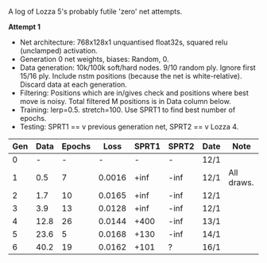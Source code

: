 A log of Lozza 5's probably futile 'zero' net attempts.

**Attempt 1**

- Net architecture: 768x128x1 unquantised float32s, squared relu (unclamped) activation. 
- Generation 0 net weights, biases: Random, 0.
- Data generation: 10k/100k soft/hard nodes. 9/10 random ply. Ignore first 15/16 ply. Include nstm positions (because the net is white-relative). Discard data at each generation. 
- Filtering: Positions which are in/gives check and positions where best move is noisy. Total filtered M positions is in Data column below. 
- Training: lerp=0.5. stretch=100. Use SPRT1 to find best number of epochs.
- Testing: SPRT1 == v previous generation net, SPRT2 == v Lozza 4. 

| Gen | Data | Epochs | Loss | SPRT1 | SPRT2 | Date | Note |
| --- | ---- | ------ | ---- | ----- | ----- | ---- | ---- | 
| 0  | -     | -  | -      | -    | -    | 12/1 |  |
| 1  | 0.5   | 7  | 0.0016 | +inf | -inf | 12/1 | All draws. |
| 2  | 1.7   | 10 | 0.0165 | +inf | -inf | 12/1 | |
| 3  | 3.9   | 13 | 0.0128 | +inf | -inf | 12/1 | |
| 4  | 12.8  | 26 | 0.0144 | +400 | -inf | 13/1 | |
| 5  | 23.6  | 5 | 0.0168 | +130 | -inf | 14/1 | |
| 6  | 40.2 | 19 | 0.0162 | +101 | ? | 16/1 | |



